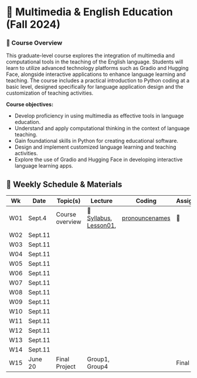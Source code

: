# 🌱 Multimedia & English Education (Fall 2024)

### 🔸 Course Overview

This graduate-level course explores the integration of multimedia and computational tools in the teaching of the English language. Students will learn to utilize advanced technology platforms such as Gradio and Hugging Face, alongside interactive applications to enhance language learning and teaching. The course includes a practical introduction to Python coding at a basic level, designed specifically for language application design and the customization of teaching activities.

**Course objectives:**

+ Develop proficiency in using multimedia as effective tools in language education.
+ Understand and apply computational thinking in the context of language teaching.
+ Gain foundational skills in Python for creating educational software.
+ Design and implement customized language learning and teaching activities.
+ Explore the use of Gradio and Hugging Face in developing interactive language learning apps.

## 🔸 Weekly Schedule & Materials

|Wk|Date|Topic(s)|Lecture|Coding|Assignment|
|--|--|--|--|--|--|
|W01|Sept.4|Course overview| 💾 [Syllabus](https://github.com/MK316/F2024/raw/main/Multimedia/data/Syllabus_2024F_Multimedia.pages.pdf), <br>[Lesson01](https://github.com/MK316/F2024/blob/main/Multimedia/Lesson01.ipynb),|[pronouncenames](https://github.com/MK316/F2024/blob/main/Multimedia/PronounceYourName.ipynb)|🌱|
|W02|Sept.11|||||
|W03|Sept.11|||||
|W04|Sept.11|||||
|W05|Sept.11|||||
|W06|Sept.11|||||
|W07|Sept.11|||||
|W08|Sept.11|||||
|W09|Sept.11|||||
|W10|Sept.11|||||
|W11|Sept.11|||||
|W12|Sept.11|||||
|W13|Sept.11|||||
|W14|Sept.11|||||
|W15|June 20| Final Project |Group1, Group4||Final project|
